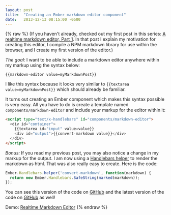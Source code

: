 ```yaml
---
layout: post
title:  "Creating an Ember markdown editor component"
date:   2013-12-13 08:15:00 -0500
---
```

{% raw %}
(If you haven't already, checked out my first post in this series: [A realtime markdown editor, Part 1](http://www.jimmylauzau.com/blog/2013/12/10/a-realtime-markdown-editor-part-1/). In that post I explain my motivation for creating this editor, I compile a NPM markdown library for use within the browser, and I create my first version of the editor.)

_The goal:_ I want to be able to include a markdown editor anywhere within my markup using the syntax below:

```
{{markdown-editor value=myMarkdownPost}}
```

I like this syntax because it looks very similar to `{{textarea value=myMarkdownPost}}` which should already be familiar.

It turns out creating an Ember component which makes this syntax possible is very easy. All you have to do is create a template named `components/markdown-editor` and include your markup for the editor within it:

```html
<script type="text/x-handlebars" id="components/markdown-editor">
  <div id="container">
    {{textarea id="input" value=value}}
    <div id="output">{{convert-markdown value}}</div>
  </div>
</script>
```

_Bonus:_ If you read my previous post, you may also notice a change in my markup for the output. I am now using a [Handlebars helper](http://emberjs.com/guides/templates/writing-helpers/) to render the markdown as html. That was also really easy to create. Here is the code:

```js
Ember.Handlebars.helper('convert-markdown', function(markdown) {
  return new Ember.Handlebars.SafeString(marked(markdown));
});
```

You can see this version of the code on [GitHub](https://github.com/jimmay5469/EmberMarkdownParser/blob/eb38f7c0f854b32f75dd91bfb9f959ace71a9c8c/index.html) and the latest version of the code on [GitHub](https://github.com/jimmay5469/EmberMarkdownParser) as well!

Demo: [Realtime Markdown Editor](/markdown-editor/)
{% endraw %}
